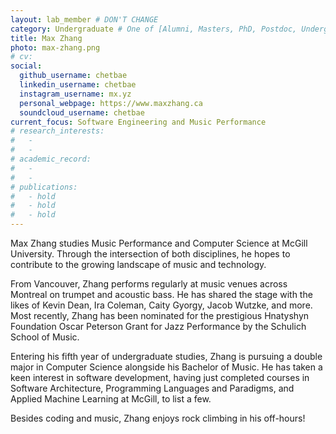 ```yaml
---
layout: lab_member # DON'T CHANGE
category: Undergraduate # One of [Alumni, Masters, PhD, Postdoc, Undergraduate]
title: Max Zhang
photo: max-zhang.png
# cv:
social:
  github_username: chetbae
  linkedin_username: chetbae
  instagram_username: mx.yz
  personal_webpage: https://www.maxzhang.ca
  soundcloud_username: chetbae
current_focus: Software Engineering and Music Performance
# research_interests:
#   -
#   -
# academic_record:
#   -
#   -
# publications:
#   - hold
#   - hold
#   - hold
---
```


Max Zhang studies Music Performance and Computer Science at McGill University. Through the intersection of both disciplines, he hopes to contribute to the growing landscape of music and technology.

From Vancouver, Zhang performs regularly at music venues across Montreal on trumpet and acoustic bass. He has shared the stage with the likes of Kevin Dean, Ira Coleman, Caity Gyorgy, Jacob Wutzke, and more. Most recently, Zhang has been nominated for the prestigious Hnatyshyn Foundation Oscar Peterson Grant for Jazz Performance by the Schulich School of Music.

Entering his fifth year of undergraduate studies, Zhang is pursuing a double major in Computer Science alongside his Bachelor of Music. He has taken a keen interest in software development, having just completed courses in Software Architecture, Programming Languages and Paradigms, and Applied Machine Learning at McGill, to list a few.

Besides coding and music, Zhang enjoys rock climbing in his off-hours!